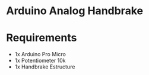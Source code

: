 # Arduino Analog Handbrake

# Requirements

- 1x Arduino Pro Micro
- 1x Potentiometer 10k
- 1x Handbrake Estructure
